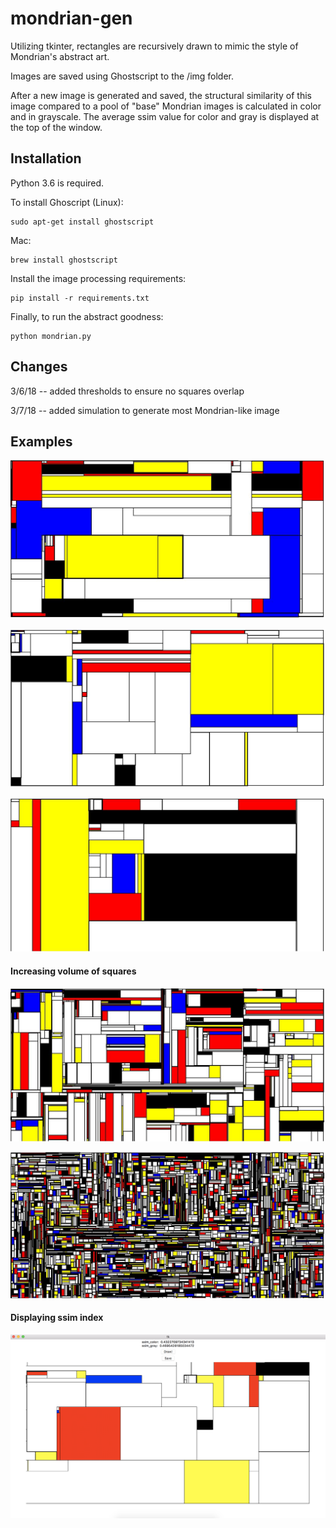 # mondrian-gen
Utilizing tkinter, rectangles are recursively drawn to mimic the style
of Mondrian's abstract art.

Images are saved using Ghostscript to the /img folder.

After a new image is generated and saved, the structural similarity of this image
compared to a pool of "base" Mondrian images is calculated in color and in grayscale.
The average ssim value for color and gray is displayed at the top of the window.

## Installation
Python 3.6 is required.

To install Ghoscript (Linux):
```
sudo apt-get install ghostscript
```
Mac:
```
brew install ghostscript
```
Install the image processing requirements:
```
pip install -r requirements.txt
```
Finally, to run the abstract goodness:
```
python mondrian.py
```

## Changes
3/6/18 -- added thresholds to ensure no squares overlap

3/7/18 -- added simulation to generate most Mondrian-like image

## Examples
[image_one]: https://raw.githubusercontent.com/psiofxt/mondrian-gen/master/img/example1.jpg "Image One"
[image_two]: https://raw.githubusercontent.com/psiofxt/mondrian-gen/master/img/example2.jpg "Image Two"
[image_three]: https://raw.githubusercontent.com/psiofxt/mondrian-gen/master/img/example3.jpg "Image Three"
[image_four]: https://raw.githubusercontent.com/psiofxt/mondrian-gen/master/img/ssim_example.png "Image Four"
[image_five]: https://raw.githubusercontent.com/psiofxt/mondrian-gen/master/img/example4.jpg "Image Five"
[image_six]: https://raw.githubusercontent.com/psiofxt/mondrian-gen/master/img/example5.jpg "Image Six"
[image_seven]: https://raw.githubusercontent.com/psiofxt/mondrian-gen/master/img/example6.jpg "Image Seven"

![alt text][image_one]

![alt text][image_two]

![alt text][image_five]

#### Increasing volume of squares
![alt text][image_six]

![alt text][image_seven]

#### Displaying ssim index
![alt text][image_four]
